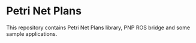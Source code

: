 Petri Net Plans
===============

This repository contains Petri Net Plans library, PNP ROS bridge and some sample applications.
